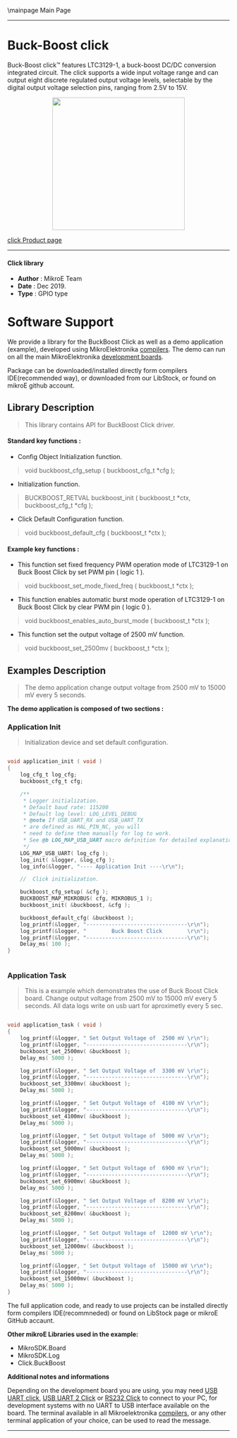 \mainpage Main Page
 
 

---
# Buck-Boost  click

Buck-Boost click™ features LTC3129-1, a buck-boost DC/DC conversion integrated circuit. The click supports a wide input voltage range and can output eight discrete regulated output voltage levels, selectable by the digital output voltage selection pins, ranging from 2.5V to 15V. 

<p align="center">
  <img src="https://download.mikroe.com/images/click_for_ide/buckboost_click.png" height=300px>
</p>

[click Product page](https://www.mikroe.com/buck-boost-click)

---


#### Click library 

- **Author**        : MikroE Team
- **Date**          : Dec 2019.
- **Type**          : GPIO type


# Software Support

We provide a library for the BuckBoost Click 
as well as a demo application (example), developed using MikroElektronika 
[compilers](https://shop.mikroe.com/compilers). 
The demo can run on all the main MikroElektronika [development boards](https://shop.mikroe.com/development-boards).

Package can be downloaded/installed directly form compilers IDE(recommended way), or downloaded from our LibStock, or found on mikroE github account. 

## Library Description

> This library contains API for BuckBoost Click driver.

#### Standard key functions :

- Config Object Initialization function.
> void buckboost_cfg_setup ( buckboost_cfg_t *cfg ); 
 
- Initialization function.
> BUCKBOOST_RETVAL buckboost_init ( buckboost_t *ctx, buckboost_cfg_t *cfg );

- Click Default Configuration function.
> void buckboost_default_cfg ( buckboost_t *ctx );


#### Example key functions :

- This function set fixed frequency PWM operation mode of LTC3129-1 on Buck Boost Click by set PWM pin ( logic 1 ).
> void buckboost_set_mode_fixed_freq ( buckboost_t *ctx );
 
- This function enables automatic burst mode operation of LTC3129-1 on Buck Boost Click by clear PWM pin ( logic 0 ).
> void buckboost_enables_auto_burst_mode ( buckboost_t *ctx );

- This function set the output voltage of 2500 mV function.
> void buckboost_set_2500mv ( buckboost_t *ctx );

## Examples Description

> The demo application change output voltage from 2500 mV to 15000 mV every 5 seconds.

**The demo application is composed of two sections :**

### Application Init 

> Initialization device and set default configuration.

```c

void application_init ( void )
{
    log_cfg_t log_cfg;
    buckboost_cfg_t cfg;

    /** 
     * Logger initialization.
     * Default baud rate: 115200
     * Default log level: LOG_LEVEL_DEBUG
     * @note If USB_UART_RX and USB_UART_TX 
     * are defined as HAL_PIN_NC, you will 
     * need to define them manually for log to work. 
     * See @b LOG_MAP_USB_UART macro definition for detailed explanation.
     */
    LOG_MAP_USB_UART( log_cfg );
    log_init( &logger, &log_cfg );
    log_info(&logger, "---- Application Init ----\r\n");

    //  Click initialization.

    buckboost_cfg_setup( &cfg );
    BUCKBOOST_MAP_MIKROBUS( cfg, MIKROBUS_1 );
    buckboost_init( &buckboost, &cfg );

    buckboost_default_cfg( &buckboost );
    log_printf(&logger, "--------------------------------\r\n");
    log_printf(&logger, "        Buck Boost Click        \r\n");
    log_printf(&logger, "--------------------------------\r\n");
    Delay_ms( 100 );
}
  
```

### Application Task

> This is a example which demonstrates the use of Buck Boost Click board.
> Change output voltage from 2500 mV to 15000 mV every 5 seconds.
> All data logs write on usb uart for aproximetly every 5 sec.

```c

void application_task ( void )
{
    log_printf(&logger, " Set Output Voltage of  2500 mV \r\n");
    log_printf(&logger, "--------------------------------\r\n");
    buckboost_set_2500mv( &buckboost );
    Delay_ms( 5000 );

    log_printf(&logger, " Set Output Voltage of  3300 mV \r\n");
    log_printf(&logger, "--------------------------------\r\n");
    buckboost_set_3300mv( &buckboost );
    Delay_ms( 5000 );

    log_printf(&logger, " Set Output Voltage of  4100 mV \r\n");
    log_printf(&logger, "--------------------------------\r\n");
    buckboost_set_4100mv( &buckboost );
    Delay_ms( 5000 );

    log_printf(&logger, " Set Output Voltage of  5000 mV \r\n");
    log_printf(&logger, "--------------------------------\r\n");
    buckboost_set_5000mv( &buckboost );
    Delay_ms( 5000 );

    log_printf(&logger, " Set Output Voltage of  6900 mV \r\n");
    log_printf(&logger, "--------------------------------\r\n");
    buckboost_set_6900mv( &buckboost );
    Delay_ms( 5000 );

    log_printf(&logger, " Set Output Voltage of  8200 mV \r\n");
    log_printf(&logger, "--------------------------------\r\n");
    buckboost_set_8200mv( &buckboost );
    Delay_ms( 5000 );

    log_printf(&logger, " Set Output Voltage of  12000 mV \r\n");
    log_printf(&logger, "--------------------------------\r\n");
    buckboost_set_12000mv( &buckboost );
    Delay_ms( 5000 );

    log_printf(&logger, " Set Output Voltage of  15000 mV \r\n");
    log_printf(&logger, "--------------------------------\r\n");
    buckboost_set_15000mv( &buckboost );
    Delay_ms( 5000 );
} 

```


The full application code, and ready to use projects can be  installed directly form compilers IDE(recommneded) or found on LibStock page or mikroE GitHub accaunt.

**Other mikroE Libraries used in the example:** 

- MikroSDK.Board
- MikroSDK.Log
- Click.BuckBoost

**Additional notes and informations**

Depending on the development board you are using, you may need 
[USB UART click](https://shop.mikroe.com/usb-uart-click), 
[USB UART 2 Click](https://shop.mikroe.com/usb-uart-2-click) or 
[RS232 Click](https://shop.mikroe.com/rs232-click) to connect to your PC, for 
development systems with no UART to USB interface available on the board. The 
terminal available in all Mikroelektronika 
[compilers](https://shop.mikroe.com/compilers), or any other terminal application 
of your choice, can be used to read the message.



---
